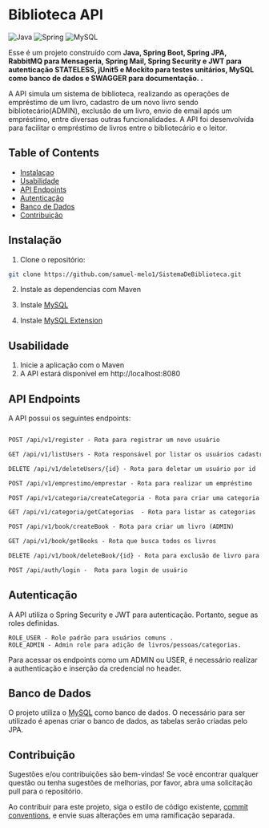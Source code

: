 # Biblioteca API

![Java](https://img.shields.io/badge/java-%23ED8B00.svg?style=for-the-badge&logo=openjdk&logoColor=white)
![Spring](https://img.shields.io/badge/spring-%236DB33F.svg?style=for-the-badge&logo=spring&logoColor=white)
![MySQL](https://shields.io/badge/MySQL-lightgrey?logo=mysql&style=plastic&logoColor=white&labelColor=blue)

Esse é um projeto construído com  **Java, Spring Boot, Spring JPA, RabbitMQ para Mensageria, Spring Mail, Spring Security e JWT para autenticação STATELESS, jUnit5 e Mockito para testes unitários, MySQL como banco de dados e SWAGGER para documentação. .** 

A API simula um sistema de biblioteca, realizando as operações de empréstimo de um livro, cadastro de um novo livro sendo bibliotecário(ADMIN), exclusão de um livro, envio de email após um empréstimo, entre diversas outras funcionalidades. A API foi desenvolvida para facilitar o empréstimo de livros entre o bibliotecário e o leitor.

## Table of Contents

- [Instalaçao](#instalação)
- [Usabilidade](#usabilidade)
- [API Endpoints](#api-endpoints)
- [Autenticação](#autenticação)
- [Banco de Dados](#banco-de-dados)
- [Contribuição](#contribuição)

## Instalação

1. Clone o repositório:

```bash
git clone https://github.com/samuel-melo1/SistemaDeBiblioteca.git
```

2. Instale as dependencias com Maven

3. Instale [MySQL](https://www.mysql.com/downloads/)
4. Instale  [MySQL Extension](https://dev.mysql.com/doc/mysql-getting-started/en/)

## Usabilidade

1. Inicie a aplicação com o Maven
2. A API estará disponível em http://localhost:8080


## API Endpoints
A API possui os seguintes endpoints:

```markdown

POST /api/v1/register - Rota para registrar um novo usuário

GET /api/v1/listUsers - Rota responsável por listar os usuários cadastrados

DELETE /api/v1/deleteUsers/{id} - Rota para deletar um usuário por id

POST /api/v1/emprestimo/emprestar - Rota para realizar um empréstimo

POST /api/v1/categoria/createCategoria - Rota para criar uma categoria (ADMIN)

GET /api/v1/categoria/getCategorias  - Rota para listar as categorias

POST /api/v1/book/createBook - Rota para criar um livro (ADMIN)

GET /api/v1/book/getBooks - Rota que busca todos os livros

DELETE /api/v1/book/deleteBook/{id} - Rota para exclusão de livro para o ADMIN

POST /api/auth/login -  Rota para login de usuário
```

## Autenticação
A API utiliza o Spring Security e JWT para autenticação. Portanto, segue as roles definidas. 

```
ROLE_USER - Role padrão para usuários comuns .
ROLE_ADMIN - Admin role para adição de livros/pessoas/categorias. 
```
Para acessar os endpoints como um ADMIN ou USER, é necessário realizar a authenticação e inserção da credencial no header. 

## Banco de Dados
O projeto utiliza o [MySQL](https://dev.mysql.com/doc/mysql-getting-started/en/) como banco de dados. O necessário para ser utilizado é apenas criar o banco de dados, as tabelas serão criadas pelo JPA.

## Contribuição

Sugestões e/ou contribuições são bem-vindas! Se você encontrar qualquer questão ou tenha sugestões de melhorias, por favor, abra uma solicitação pull para o repositório. 


Ao contribuir para este projeto, siga o estilo de código existente, [commit conventions](https://www.conventionalcommits.org/en/v1.0.0/), e envie suas alterações em uma ramificação separada.
